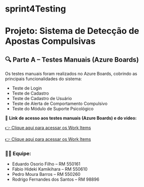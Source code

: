 # sprint4Testing

# Projeto: Sistema de Detecção de Apostas Compulsivas



## 🔍 Parte A – Testes Manuais (Azure Boards)
Os testes manuais foram realizados no Azure Boards, cobrindo as principais funcionalidades do sistema:
- Teste de Login
- Teste de Cadastro
- Teste de Cadastro de Usuário
- Teste de Alerta de Comportamento Compulsivo
- Teste do Módulo de Suporte Psicológico



📎 **Link de acesso aos testes manuais (Azure Boards) e do video:**

[👉 Clique aqui para acessar os Work Items](https://youtu.be/ert34pOf0jc)

[👉 Clique aqui para acessar os Work Items](https://dev.azure.com/RM550161/SPRINT4-TESTING/_workitems/recentlyupdated)


### 👨‍💻 Equipe:
 
- Eduardo Osorio Filho – RM 550161
- Fábio Hideki Kamikihara – RM 550610
- Pedro Moura Barros – RM 550260
- Rodrigo Fernandes dos Santos – RM 98896
 
